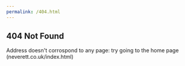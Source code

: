 ```yaml
---
permalink: /404.html
---
```

404 Not Found
---
Address doesn't corrospond to any page: try going to the home page (neverett.co.uk/index.html)